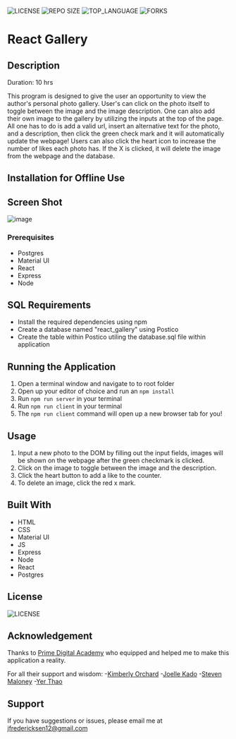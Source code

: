 ![LICENSE](https://img.shields.io/github/license/freder48/react-gallery?style=flat-square)
![REPO SIZE](https://img.shields.io/github/repo-size/freder48/react-gallery.svg?style=flat-square)
![TOP_LANGUAGE](https://img.shields.io/github/languages/top/freder48/react-gallery.svg?style=flat-square)
![FORKS](https://img.shields.io/github/forks/freder48/react-gallery?style=social)

# React Gallery

## Description

Duration: 10 hrs

This program is designed to give the user an opportunity to view the author's personal photo gallery. User's can click on the photo itself to toggle between the image and the image description. One can also add their own image to the gallery by utilizing the inputs at the top of the page. All one has to do is add a valid url, insert an alternative text for the photo, and a description, then click the green check mark and it will automatically update the webpage! Users can also click the heart icon to increase the number of likes each photo has. If the X is clicked, it will delete the image from the webpage and the database. 


## Installation for Offline Use


## Screen Shot

![image](./src/img/screenshot.png)

### Prerequisites

- Postgres
- Material UI
- React
- Express
- Node

## SQL Requirements

- Install the required dependencies using npm
- Create a database named "react_gallery" using Postico
- Create the table within Postico utiling the database.sql file within application


## Running the Application

1. Open a terminal window and navigate to to root folder
2. Open up your editor of choice and run an `npm install`
3. Run `npm run server` in your terminal
4. Run `npm run client` in your terminal
5. The `npm run client` command will open up a new browser tab for you!

## Usage

1. Input a new photo to the DOM by filling out the input fields, images will be shown on the webpage after the green checkmark is clicked.
2. Click on the image to toggle between the image and the description.
3. Click the heart button to add a like to the counter.
4. To delete an image, click the red x mark.


## Built With

- HTML
- CSS
- Material UI
- JS
- Express
- Node
- React
- Postgres

## License

![LICENSE](https://img.shields.io/github/license/freder48/react-gallery?style=flat-square)

## Acknowledgement
Thanks to [Prime Digital Academy](www.primeacademy.io) who equipped and helped me to make this application a reality. 

For all their support and wisdom: 
-[Kimberly Orchard](https://github.com/korchard)
-[Joelle Kado](https://github.com/JoelleKado)
-[Steven Maloney](https://github.com/sdeda1us)
-[Yer Thao](https://github.com/yyerthao)

## Support
If you have suggestions or issues, please email me at [jfredericksen12@gmail.com](www.google.com)